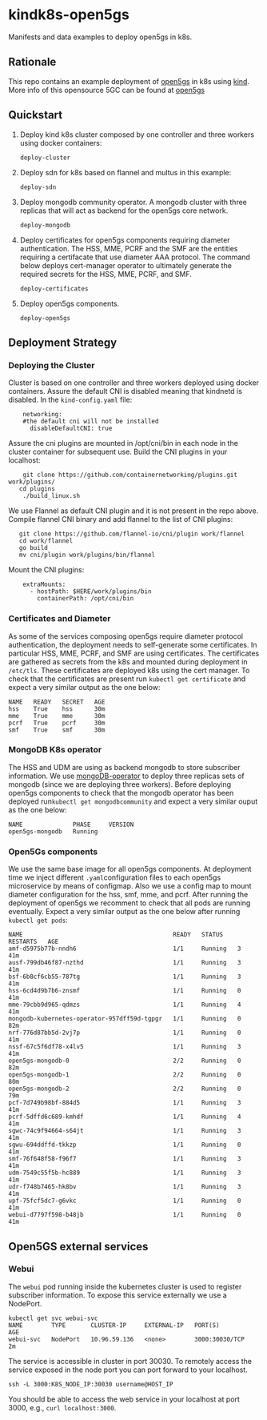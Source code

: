 # kindk8s-open5gs

Manifests and data examples to deploy open5gs in k8s.

## Rationale

This repo contains an example deployment of [open5gs](https://open5gs.org) in k8s using [kind](https://kind.sigs.k8s.io). More info of this opensource 5GC can be found at [open5gs](https://open5gs.org)

## Quickstart


1. Deploy kind k8s cluster composed by one controller and three workers using docker containers:

   ```console
   deploy-cluster
   ```

2. Deploy sdn for k8s based on flannel and multus in this example:

   ```console
   deploy-sdn
   ```   

3. Deploy mongodb community operator. A mongodb cluster with three replicas that will act as backend for the open5gs core network.

   ```console
   deploy-mongodb
   ```

4. Deploy certificates for open5gs components requiring diameter authentication. The HSS, MME, PCRF and the SMF are the entities requiring a certifacate that use diameter AAA protocol. The command below deploys cert-manager operator to ultimately generate the required secrets for the HSS, MME, PCRF, and SMF.

   ```console
   deploy-certificates
   ``` 

5. Deploy open5gs components.

   ```console
   deploy-open5gs
   ```


## Deployment Strategy

### Deploying the Cluster

Cluster is based on one controller and three workers deployed using docker containers. Assure the default CNI is disabled meaning that kindnetd is disabled. In the `kind-config.yaml` file:

```console
    networking:
	#the default cni will not be installed
	  disableDefaultCNI: true
```

Assure the cni plugins are mounted in /opt/cni/bin in each node in the cluster container for subsequent use. Build the CNI plugins in your localhost:

```shell
	git clone https://github.com/containernetworking/plugins.git work/plugins/
   cd plugins
    ./build_linux.sh
```


We use Flannel as default CNI plugin and it is not present in the repo above. Compile flannel CNI binary and add flannel to the list of CNI plugins:

```shell
   git clone https://github.com/flannel-io/cni/plugin work/flannel
   cd work/flannel
   go build
   mv cni/plugin work/plugins/bin/flannel
```

Mount the CNI plugins:

```console
 	extraMounts:
  	  - hostPath: $HERE/work/plugins/bin
        containerPath: /opt/cni/bin
```

### Certificates and Diameter

As some of the services composing open5gs require diameter protocol authentication, the deployment needs to self-generate some certificates. In particular HSS, MME, PCRF, and SMF are using certificates. The certificates are gathered as secrets from the k8s and mounted during deployment in `/etc/tls`. These certificates are deployed k8s using the cert manager. To check that the certificates are present run `kubectl get certificate` and expect a very similar output as the one below:

```console
NAME   READY   SECRET   AGE
hss    True    hss      30m
mme    True    mme      30m
pcrf   True    pcrf     30m
smf    True    smf      30m
```

### MongoDB K8s operator

The HSS and UDM are using as backend mongodb to store subscriber information. We use [mongoDB-operator](https://github.com/mongodb/mongodb-kubernetes-operator) to deploy three replicas sets of mongodb (since we are deploying three workers).
Before deploying open5gs components to check that the mongodb operator has been deployed run`kubectl get mongodbcommunity` and expect a very similar ouput as the one below: 

```console
NAME              PHASE     VERSION
open5gs-mongodb   Running  
```

### Open5Gs components

We use the same base image for all open5gs components. At deployment time we inject different `.yaml`configuration files to each open5gs microservice  by means of configmap. Also we use a config map to mount diameter configuration for the hss, smf, mme, and pcrf. After running the deployment of open5gs we recomment to check that all pods are running eventually. Expect a very similar output as the one below after running `kubectl get pods`:

```console
NAME                                          READY   STATUS    RESTARTS   AGE
amf-d5975b77b-nndh6                           1/1     Running   3          41m
ausf-799db46f87-nzthd                         1/1     Running   3          41m
bsf-6b8cf6cb55-787tg                          1/1     Running   3          41m
hss-6cd4d9b7b6-znsmf                          1/1     Running   0          41m
mme-79cbb9d965-qdmzs                          1/1     Running   4          41m
mongodb-kubernetes-operator-957dff59d-tgpgr   1/1     Running   0          82m
nrf-776d87bb5d-2vj7p                          1/1     Running   0          41m
nssf-67c5f6df78-x4lv5                         1/1     Running   3          41m
open5gs-mongodb-0                             2/2     Running   0          82m
open5gs-mongodb-1                             2/2     Running   0          80m
open5gs-mongodb-2                             2/2     Running   0          79m
pcf-7d749b98bf-884d5                          1/1     Running   3          41m
pcrf-5dffd6c689-kmhdf                         1/1     Running   4          41m
sgwc-74c9f94664-s64jt                         1/1     Running   3          41m
sgwu-694ddffd-tkkzp                           1/1     Running   0          41m
smf-76f648f58-f96f7                           1/1     Running   3          41m
udm-7549c55f5b-hc889                          1/1     Running   3          41m
udr-f748b7465-hk8bv                           1/1     Running   3          41m
upf-75fcf5dc7-g6vkc                           1/1     Running   0          41m
webui-d7797f598-b48jb                         1/1     Running   0          41m
```


## Open5GS external services

### Webui

The `webui` pod running inside the kubernetes cluster is used to register subscriber information. To expose this service externally we use a NodePort. 

```console
kubectl get svc webui-svc
NAME        TYPE       CLUSTER-IP     EXTERNAL-IP   PORT(S)          AGE
webui-svc   NodePort   10.96.59.136   <none>        3000:30030/TCP   2m 
```

The service is accessible in cluster in port 30030. To remotely access the service exposed in the node port you can port forward to your localhost.

```console
ssh -L 3000:K8S_NODE_IP:30030 username@HOST_IP
```

You should be able to access the web service in your localhost at port 3000, e.g., `curl localhost:3000`.